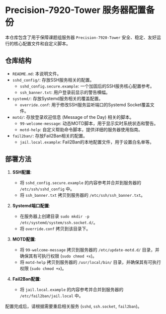 # Precision-7920-Tower 服务器配置备份

本仓库包含了用于保障课题组服务器 `Precision-7920-Tower` 安全、稳定、友好运行的核心配置文件和自定义脚本。

## 仓库结构

- `README.md`: 本说明文件。
- `sshd_config/`: 存放SSH服务相关的配置。
  - `sshd_config.secure.example`: 一个加固后的SSH服务核心配置参考。
  - `ssh_banner.txt`: 用户登录前显示的警告横幅。
- `systemd/`: 存放Systemd服务相关的覆盖配置。
  - `override.conf`: 用于修改SSH服务监听端口的Systemd Socket覆盖文件。
- `motd/`: 存放登录欢迎信息 (Message of the Day) 相关的脚本。
  - `99-welcome-message`: 动态MOTD脚本，用于显示实时系统状态和警告。
  - `motd-help`: 自定义帮助命令脚本，提供详细的服务器使用指南。
- `fail2ban/`: 存放Fail2Ban相关的配置。
  - `jail.local.example`: Fail2Ban的本地配置文件，用于设置白名单等。

## 部署方法

1.  **SSH配置**:
    - 将 `sshd_config.secure.example` 的内容参考并合并到服务器的 `/etc/ssh/sshd_config` 中。
    - 将 `ssh_banner.txt` 拷贝到服务器的 `/etc/ssh/ssh_banner.txt`。

2.  **Systemd端口配置**:
    - 在服务器上创建目录 `sudo mkdir -p /etc/systemd/system/ssh.socket.d/`。
    - 将 `override.conf` 拷贝到该目录下。

3.  **MOTD配置**:
    - 将 `99-welcome-message` 拷贝到服务器的 `/etc/update-motd.d/` 目录，并确保其有可执行权限 (`sudo chmod +x`)。
    - 将 `motd-help` 拷贝到服务器的 `/usr/local/bin/` 目录，并确保其有可执行权限 (`sudo chmod +x`)。

4.  **Fail2Ban配置**:
    - 将 `jail.local.example` 的内容参考并合并到服务器的 `/etc/fail2ban/jail.local` 中。

配置完成后，请根据需要重启相关服务 (`sshd`, `ssh.socket`, `fail2ban`)。

